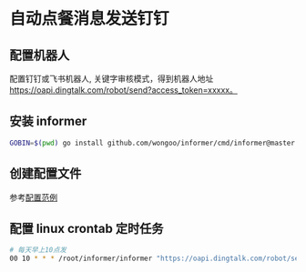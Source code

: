 # 自动点餐消息发送钉钉

## 配置机器人

配置钉钉或飞书机器人, 关键字审核模式，得到机器人地址 https://oapi.dingtalk.com/robot/send?access_token=xxxxx。

## 安装 informer
```bash
GOBIN=$(pwd) go install github.com/wongoo/informer/cmd/informer@master
```

## 创建配置文件

参考[配置范例](informer.json)

## 配置 linux crontab 定时任务
```bash
# 每天早上10点发
00 10 * * * /root/informer/informer "https://oapi.dingtalk.com/robot/send?access_token=xxxxx >> /root/informer/cron.log"
```